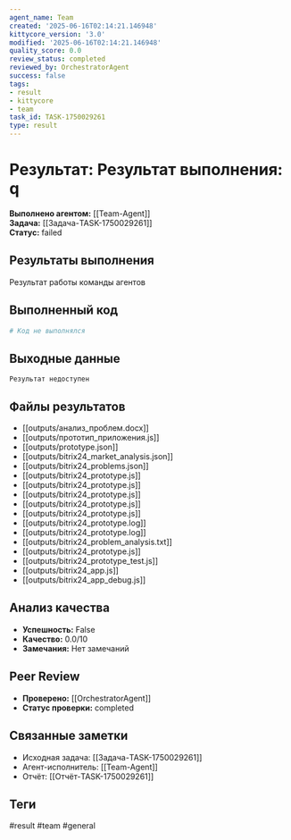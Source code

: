 ```yaml
---
agent_name: Team
created: '2025-06-16T02:14:21.146948'
kittycore_version: '3.0'
modified: '2025-06-16T02:14:21.146948'
quality_score: 0.0
review_status: completed
reviewed_by: OrchestratorAgent
success: false
tags:
- result
- kittycore
- team
task_id: TASK-1750029261
type: result
---
```


# Результат: Результат выполнения: q

**Выполнено агентом:** [[Team-Agent]]  
**Задача:** [[Задача-TASK-1750029261]]  
**Статус:** failed

## Результаты выполнения

Результат работы команды агентов

## Выполненный код
```python
# Код не выполнялся
```

## Выходные данные
```
Результат недоступен
```

## Файлы результатов
- [[outputs/анализ_проблем.docx]]
- [[outputs/прототип_приложения.js]]
- [[outputs/prototype.json]]
- [[outputs/bitrix24_market_analysis.json]]
- [[outputs/bitrix24_problems.json]]
- [[outputs/bitrix24_prototype.js]]
- [[outputs/bitrix24_prototype.js]]
- [[outputs/bitrix24_prototype.js]]
- [[outputs/bitrix24_prototype.js]]
- [[outputs/bitrix24_prototype.js]]
- [[outputs/bitrix24_prototype.log]]
- [[outputs/bitrix24_prototype.log]]
- [[outputs/bitrix24_problem_analysis.txt]]
- [[outputs/bitrix24_prototype.js]]
- [[outputs/bitrix24_prototype_test.js]]
- [[outputs/bitrix24_app.js]]
- [[outputs/bitrix24_app_debug.js]]

## Анализ качества
- **Успешность:** False
- **Качество:** 0.0/10
- **Замечания:** Нет замечаний

## Peer Review
- **Проверено:** [[OrchestratorAgent]]
- **Статус проверки:** completed

## Связанные заметки
- Исходная задача: [[Задача-TASK-1750029261]]
- Агент-исполнитель: [[Team-Agent]]
- Отчёт: [[Отчёт-TASK-1750029261]]

## Теги
#result #team #general
